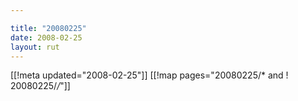 ```yaml
---

title: "20080225"
date: 2008-02-25
layout: rut
---
```


[[!meta updated="2008-02-25"]]
[[!map pages="20080225/* and ! 20080225/*/*"]]
